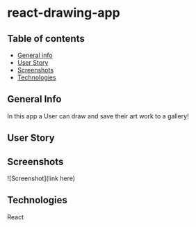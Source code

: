 # react-drawing-app
## Table of contents
* [General info](#general-info)
* [User Story](#user-story)
* [Screenshots](#screenshots)
* [Technologies](#technologies)

## General Info
In this app a User can draw and save their art work to a gallery!

## User Story
## Screenshots
![Screenshot](link here)

## Technologies
React
